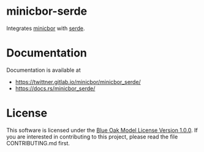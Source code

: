 # minicbor-serde

Integrates [minicbor][1] with [serde][2].

# Documentation

Documentation is available at

- <https://twittner.gitlab.io/minicbor/minicbor_serde/>
- <https://docs.rs/minicbor_serde/>

# License

This software is licensed under the [Blue Oak Model License Version 1.0.0][3].
If you are interested in contributing to this project, please read the file
CONTRIBUTING.md first.

[1]: https://crates.io/crates/minicbor
[2]: https://crates.io/crates/serde
[3]: https://blueoakcouncil.org/license/1.0.0
